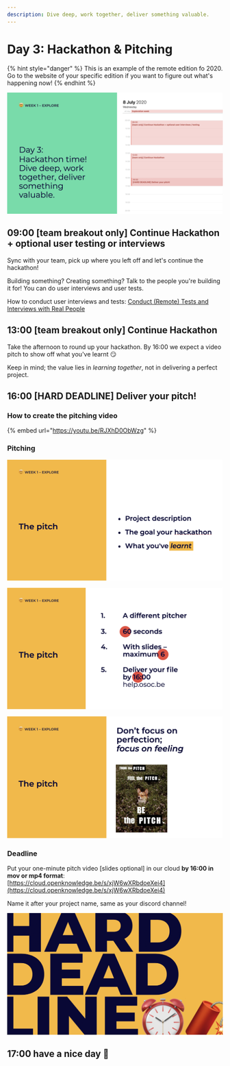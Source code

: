 ```yaml
---
description: Dive deep, work together, deliver something valuable.
---
```


# Day 3: Hackathon & Pitching

{% hint style="danger" %}
This is an example of the remote edition fo 2020. Go to the website of your specific edition if you want to figure out what's happening now!
{% endhint %}

![The calendar for today](../../../../.gitbook/assets/osoc-2020-cal-week-1.003.jpeg)

## 09:00 \[team breakout only] Continue Hackathon + optional user testing or interviews

Sync with your team, pick up where you left off and let's continue the hackathon!

Building something? Creating something? Talk to the people you're building it for! You can do user interviews and user tests.

How to conduct user interviews and tests: [Conduct (Remote) Tests and Interviews with Real People](../../../../tutorials/how-to-conduct-remote-tests-and-interviews-with-real-people.md)

## 13:00 \[team breakout only] Continue Hackathon

Take the afternoon to round up your hackathon. By 16:00 we expect a video pitch to show off what you've learnt 😏

Keep in mind; the value lies in _learning together_, not in delivering a perfect project.

## 16:00 \[HARD DEADLINE] Deliver your pitch!

### How to create the pitching video&#x20;

{% embed url="https://youtu.be/RJXhD0ObWzg" %}

### Pitching&#x20;

![Content](<../../../../.gitbook/assets/Screenshot 2020-07-08 at 11.12.29.png>)

![The form](<../../../../.gitbook/assets/Screenshot 2020-07-08 at 11.12.35.png>)

![The feeling](<../../../../.gitbook/assets/Screenshot 2020-07-08 at 11.12.45.png>)

### Deadline&#x20;

Put your one-minute pitch video \[slides optional] in our cloud **by 16:00 in mov or mp4 format**: [https://cloud.openknowledge.be/s/xjW6wXRbdoeXei4](https://cloud.openknowledge.be/s/xjW6wXRbdoeXei4)

Name it after your project name, same as your discord channel!

![](<../../../../.gitbook/assets/Screenshot 2020-07-07 at 23.32.03.png>)



## 17:00 have a nice day 🥳
